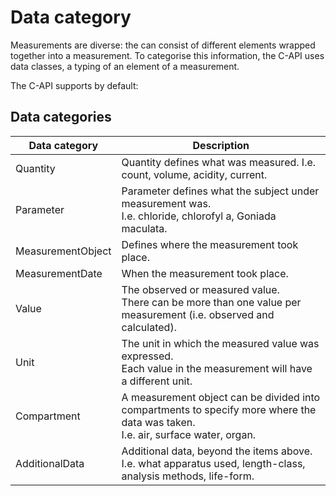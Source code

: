 ﻿# Data category

Measurements are diverse: the can consist of different elements wrapped together into a measurement.
To categorise this information, the C-API uses data classes, a typing of an element of a measurement.

The C-API supports by default:


## Data categories
| Data category     | Description                                                                                                                          |
|-------------------|--------------------------------------------------------------------------------------------------------------------------------------|
| Quantity          | Quantity defines what was measured. I.e. count, volume, acidity, current.                                                            |
| Parameter         | Parameter defines what the subject under measurement was.<br />I.e. chloride, chlorofyl a, Goniada maculata.                         |
| MeasurementObject | Defines where the measurement took place.                                                                                            |
| MeasurementDate   | When the measurement took place.                                                                                                     |
| Value             | The observed or measured value.<br />There can be more than one value per measurement (i.e. observed and calculated).                |
| Unit              | The unit in which the measured value was expressed.<br />Each value in the measurement will have a different unit.                   |
| Compartment       | A measurement object can be divided into compartments to specify more where the data was taken.<br />I.e. air, surface water, organ. |
| AdditionalData    | Additional data, beyond the items above.<br />I.e. what apparatus used, length-class, analysis methods, life-form.                   |
